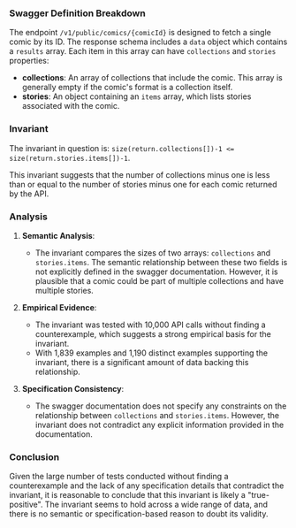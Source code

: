 ### Swagger Definition Breakdown

The endpoint `/v1/public/comics/{comicId}` is designed to fetch a single comic by its ID. The response schema includes a `data` object which contains a `results` array. Each item in this array can have `collections` and `stories` properties:

- **collections**: An array of collections that include the comic. This array is generally empty if the comic's format is a collection itself.
- **stories**: An object containing an `items` array, which lists stories associated with the comic.

### Invariant

The invariant in question is: `size(return.collections[])-1 <= size(return.stories.items[])-1`.

This invariant suggests that the number of collections minus one is less than or equal to the number of stories minus one for each comic returned by the API.

### Analysis

1. **Semantic Analysis**:
   - The invariant compares the sizes of two arrays: `collections` and `stories.items`. The semantic relationship between these two fields is not explicitly defined in the swagger documentation. However, it is plausible that a comic could be part of multiple collections and have multiple stories.

2. **Empirical Evidence**:
   - The invariant was tested with 10,000 API calls without finding a counterexample, which suggests a strong empirical basis for the invariant.
   - With 1,839 examples and 1,190 distinct examples supporting the invariant, there is a significant amount of data backing this relationship.

3. **Specification Consistency**:
   - The swagger documentation does not specify any constraints on the relationship between `collections` and `stories.items`. However, the invariant does not contradict any explicit information provided in the documentation.

### Conclusion

Given the large number of tests conducted without finding a counterexample and the lack of any specification details that contradict the invariant, it is reasonable to conclude that this invariant is likely a "true-positive". The invariant seems to hold across a wide range of data, and there is no semantic or specification-based reason to doubt its validity.
